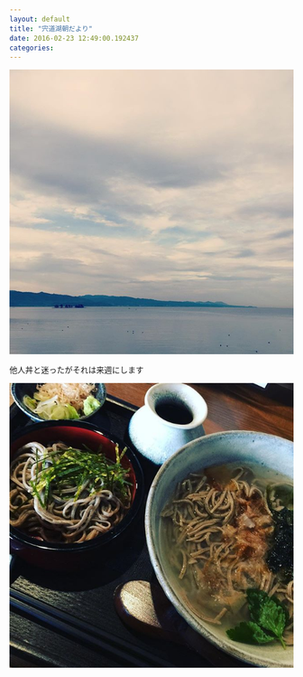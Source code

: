 ```yaml
---
layout: default
title: "宍道湖朝だより"
date: 2016-02-23 12:49:00.192437
categories: 
---
```


![](/assets/images/201602/12530985_603779366441382_268689931_n.jpg)

他人丼と迷ったがそれは来週にします

![親子丼](/assets/images/201602/12568945_628063343998374_1529737211_n.jpg)


